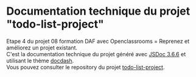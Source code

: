 # Documentation technique du projet "todo-list-project" 
Etape 4 du projet 08 formation DAF avec Openclassrooms = Reprenez et améliorez un projet existant.  
C'est la documentation technique du projet généré avec [JSDoc 3.6.6](https://github.com/jsdoc/jsdoc) et utilisant le thème [docdash](https://github.com/clenemt/docdash).  
Vous pouvez consulter le repository du projet [todo-list-project](https://github.com/Magestak/todo-list-project).  
